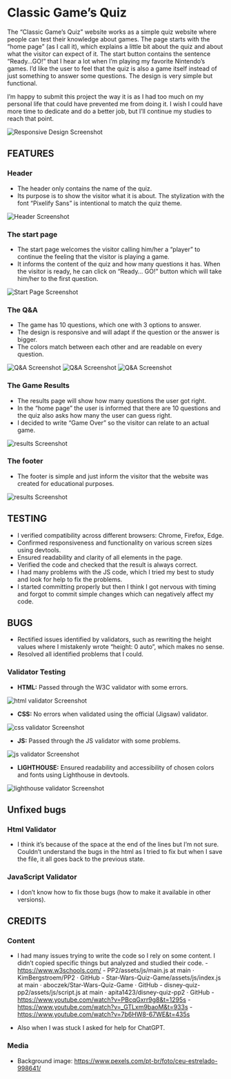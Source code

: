 
# Classic Game’s Quiz

The “Classic Game’s Quiz” website works as a simple quiz website where people can test their knowledge about games. The page starts with the “home page” (as I call it), which explains a little bit about the quiz and about what the visitor can expect of it. The start button contains the sentence “Ready…GO!” that I hear a lot when I’m playing my favorite Nintendo’s games. I’d like the user to feel that the quiz is also a game itself instead of just something to answer some questions. The design is very simple but functional.

I’m happy to submit this project the way it is as I had too much on my personal life that could have prevented me from doing it. I wish I could have more time to dedicate and do a better job, but I’ll continue my studies to reach that point.

![Responsive Design Screenshot](/readme-images/1.png)

## FEATURES

### Header
- The header only contains the name of the quiz.
- Its purpose is to show the visitor what it is about.
The stylization with the font “Pixelify Sans” is intentional to match the quiz theme.

![Header Screenshot](/readme-images/2.png)

### The start page
- The start page welcomes the visitor calling him/her a “player” to continue the feeling that the visitor is playing a game.
- It informs the content of the quiz and how many questions it has.
When the visitor is ready, he can click on “Ready… GO!” button which will take him/her to the first question.

![Start Page Screenshot](/readme-images/3.png)

### The Q&A
- The game has 10 questions, which one with 3 options to answer.
- The design is responsive and will adapt if the question or the answer is bigger.
- The colors match between each other and are readable on every question.

![Q&A Screenshot](/readme-images/4.png)
![Q&A Screenshot](/readme-images/5.png)
![Q&A Screenshot](/readme-images/6.png)

### The Game Results
- The results page will show how many questions the user got right. 
- In the “home page” the user is informed that there are 10 questions and the quiz also asks how many the user can guess right.
- I decided to write “Game Over” so the visitor can relate to an actual game.

![results Screenshot](/readme-images/7.png)

### The footer
- The footer is simple and just inform the visitor that the website was created for educational purposes.

![results Screenshot](/readme-images/8.png)

## TESTING

- I verified compatibility across different browsers: Chrome, Firefox, Edge.
- Confirmed responsiveness and functionality on various screen sizes using devtools.
- Ensured readability and clarity of all elements in the page.
- Verified the code and checked that the result is always correct.
- I had many problems with the JS code, which I tried my best to study and look for help to fix the problems.
- I started committing properly but then I think I got nervous with timing and forgot to commit simple changes which can negatively affect my code.

## BUGS
- Rectified issues identified by validators, such as rewriting the height values where I mistakenly wrote “height: 0 auto”, which makes no sense.
- Resolved all identified problems that I could.

### Validator Testing
 - **HTML:** Passed through the W3C validator with some errors.
   
![html validator Screenshot](/readme-images/9.png)

- **CSS:** No errors when validated using the official (Jigsaw) validator.

![css validator Screenshot](/readme-images/10.png)

- **JS:** Passed through the JS validator with some problems.

![js validator Screenshot](/readme-images/11.png)

- **LIGHTHOUSE:** Ensured readability and accessibility of chosen colors and fonts using Lighthouse in devtools.
   
![lighthouse validator Screenshot](/readme-images/12.png)

## Unfixed bugs

### Html Validator
- I think it’s because of the space at the end of the lines but I’m not sure. Couldn’t understand the bugs in the html as I tried to fix but when I save the file, it all goes back to the previous state.
  
### JavaScript Validator
- I don’t know how to fix those bugs (how to make it available in other versions).

## CREDITS

### Content
- I had many issues trying to write the code so I rely on some content. I didn’t copied specific things but analyzed and studied their code. 
      - https://www.w3schools.com/
      - PP2/assets/js/main.js at main · KimBergstroem/PP2 · GitHub
      - Star-Wars-Quiz-Game/assets/js/index.js at main · aboczek/Star-Wars-Quiz-Game · GitHub
      - disney-quiz-pp2/assets/js/script.js at main · apita1423/disney-quiz-pp2 · GitHub
      - https://www.youtube.com/watch?v=PBcqGxrr9g8&t=1295s
      - https://www.youtube.com/watch?v=_GTLxm9baoM&t=933s
      - https://www.youtube.com/watch?v=7b6HW8-67WE&t=435s
  
- Also when I was stuck I asked for help for ChatGPT.

### Media

- Background image: https://www.pexels.com/pt-br/foto/ceu-estrelado-998641/
